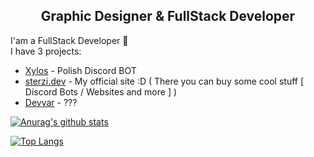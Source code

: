 <h2 align="center">Graphic Designer & FullStack Developer</h2>

I'am a FullStack Developer 🚀 <br>
I have 3 projects: <br>
* [Xylos](https://discord.com/oauth2/authorize?client_id=731086931559186473&permissions=8&scope=bot) - Polish Discord BOT
* [sterzi.dev](https://sterzidev.github.io) - My official site :D ( There you can buy some cool stuff [ Discord Bots / Websites and more ] )
* [Devyar](https://website.coming.soon/) - ???

[![Anurag's github stats](https://github-readme-stats.vercel.app/api?username=sterzidev&show_icons=true&title_color=19f&icon_color=19f&bg_color=09f2)](https://github.com/anuraghazra/github-readme-stats)

[![Top Langs](https://github-readme-stats.vercel.app/api/top-langs/?username=sterzidev&layout=compact&title_color=19f&bg_color=09f2)](https://github.com/anuraghazra/github-readme-stats)
